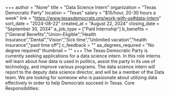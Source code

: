 +++
author = "None"
title = "Data Science Intern"
organization = "Texas Democratic Party"
location = "Texas"
salary = "$15/hour, 20-30 hours a week"
link = "https://www.texasdemocrats.org/work-with-us#data-intern"
sort_date = "2024-08-22"
created_at = "August 22, 2024"
closing_date = "September 30, 2024"
a_job_type = ["Paid Internship"]
b_benefits = ["General Benefits","Union-Eligible","Health Insurance","Dental","Vision","Sick time","Unlimited vacation","health insurance","paid time off"]
c_feedback = ""
aa_degrees_required = "No degree required"
thumbnail = ""
+++
The Texas Democratic Party is currently seeking applications for a data science intern. In this role interns will learn about how data is used in politics, assist the party in its use of technology, and improve various programs. The data science intern will report to the deputy data science director, and will be a member of the Data team. We are looking for someone who is passionate about utilizing data effectively in order to help Democrats succeed in Texas.
Core Responsibilities: 